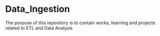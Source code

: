 # Data_Ingestion
The porpuse of this repository is to contain works, learning and projects related to ETL and Data Analysis
